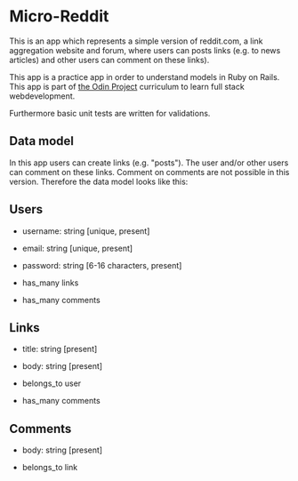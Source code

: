 # Micro-Reddit

This is an app which represents a simple version of reddit.com, a link aggregation website and forum, where users can posts links (e.g. to news articles) and other users can comment on these links).

This app is a practice app in order to understand models in Ruby on Rails. This app is part of [the Odin Project](https://www.theodinproject.com/lessons/building-with-active-record-ruby-on-rails) curriculum to learn full stack webdevelopment. 

Furthermore basic unit tests are written for validations.

## Data model

In this app users can create links (e.g. "posts"). The user and/or other users can comment on these links. Comment on comments are not possible in this version. Therefore the data model looks like this:

## Users
- username: string [unique, present] 
- email: string [unique, present]
- password: string [6-16 characters, present]

- has_many links
- has_many comments

## Links
- title: string [present]
- body: string [present]

- belongs_to user
- has_many comments 

## Comments 
- body: string [present]

- belongs_to link
